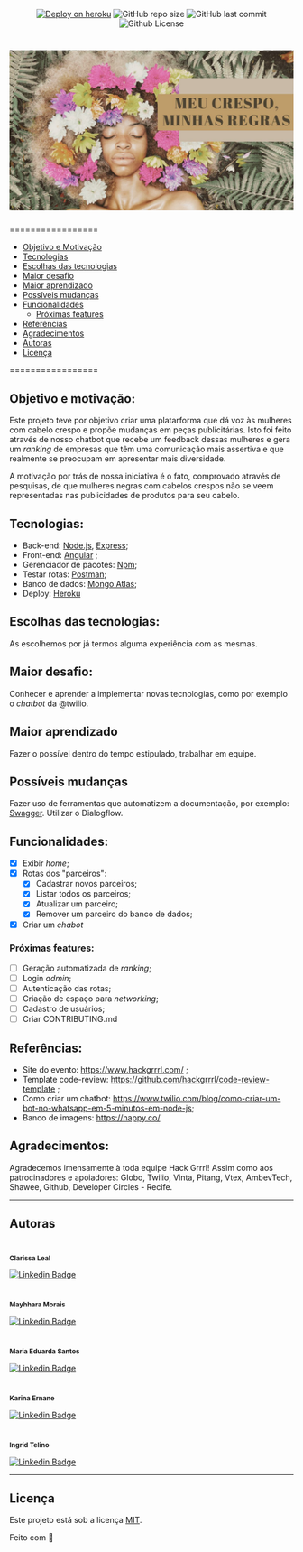 <p align="center">
  <a> 
    <a href="https://mcmr.herokuapp.com/"><img src="https://img.shields.io/badge/deploy-heroku.com-brightgreen" alt="Deploy on heroku"></a>
    <img alt="GitHub repo size" src="https://img.shields.io/github/repo-size/lealclarissa/mcmr-back?color=brightgreen">
    <img alt="GitHub last commit" src="https://img.shields.io/github/last-commit/lealclarissa/mcmr-back?color=brightgreen">
    <img alt="Github License" src="https://img.shields.io/github/license/lealclarissa/mcmr-back?color=brightgreen?logo=MIT">
  </a>
</p>

<h1 align="center">
  <img alt="Banner MCMR" title="#Banner MCMR" src="./assets/mcmr.jpg" />
</h1>

=================

<!--ts-->
- [Objetivo e Motivação](#objetivo-e-motivação)
- [Tecnologias](#tecnologias)
- [Escolhas das tecnologias](#escolhas-das-tecnologias)
- [Maior desafio](#maior-desafio)
- [Maior aprendizado](#maior-aprendizado)
- [Possíveis mudanças](#possíveis-mudanças)
- [Funcionalidades](#funcionalidades)
  - [Próximas features](#próximas-features)
- [Referências](#referências)
- [Agradecimentos](#agradecimentos)
- [Autoras](#autoras)
- [Licença](#licença)
<!--te-->

=================

## Objetivo e motivação:

Este projeto teve por objetivo criar uma platarforma que dá voz às mulheres com cabelo crespo e propõe mudanças em peças publicitárias. Isto foi feito através de nosso chatbot que recebe um feedback dessas mulheres e gera um *ranking* de empresas que têm uma comunicação mais assertiva e que realmente se preocupam em apresentar mais diversidade. 

A motivação por trás de nossa iniciativa é o fato, comprovado através de pesquisas, de que mulheres negras com cabelos crespos não se veem representadas nas publicidades de produtos para seu cabelo.

## Tecnologias:

- Back-end: [Node.js](https://nodejs.org/pt-br/), [Express](https://expressjs.com/pt-br/);
- Front-end: [Angular](https://angular.io/) ;  
- Gerenciador de pacotes: [Npm](https://www.npmjs.com/);
- Testar rotas: [Postman](https://www.postman.com/);
- Banco de dados: [Mongo Atlas](https://www.mongodb.com/cloud/atlas);
- Deploy: [Heroku](https://www.heroku.com/)

## Escolhas das tecnologias:

As escolhemos por já termos alguma experiência com as mesmas.

## Maior desafio:

Conhecer e aprender a implementar novas tecnologias, como por exemplo o *chatbot* da @twilio.

## Maior aprendizado

Fazer o possível dentro do tempo estipulado, trabalhar em equipe.

## Possíveis mudanças

Fazer uso de ferramentas que automatizem a documentação, por exemplo: [Swagger](https://swagger.io/). Utilizar o Dialogflow.

## Funcionalidades:

- [x] Exibir *home*;  
- [x] Rotas dos "parceiros":
  - [x] Cadastrar novos parceiros;  
  - [x] Listar todos os parceiros;  
  - [x] Atualizar um parceiro;  
  - [x] Remover um parceiro do banco de dados;  
- [x] Criar um *chabot*

### Próximas features:

- [ ] Geração automatizada de *ranking*;  
- [ ] Login *admin*;    
- [ ] Autenticação das rotas;  
- [ ] Criação de espaço para *networking*;  
- [ ] Cadastro de usuários;  
- [ ] Criar CONTRIBUTING.md

## Referências:

- Site do evento: https://www.hackgrrrl.com/ ; 
- Template code-review: https://github.com/hackgrrrl/code-review-template ;  
- Como criar um chatbot: https://www.twilio.com/blog/como-criar-um-bot-no-whatsapp-em-5-minutos-em-node-js;
- Banco de imagens: https://nappy.co/     

## Agradecimentos:  

Agradecemos imensamente à toda equipe Hack Grrrl! Assim como aos patrocinadores e apoiadores: Globo, Twilio, Vinta, Pitang, Vtex, AmbevTech, Shawee, Github, Developer Circles - Recife.

---

## Autoras

<p align="left">
<a>
 <img style="border-radius: 50%;" src="https://avatars2.githubusercontent.com/u/69424163?s=400&u=6c4ceb2494ca08ef4a05454277aee432c6b5644f&v=4" width="100px;" alt=""/>
 <br />
 <sub><b>Clarissa Leal</b></sub>
</a>

[![Linkedin Badge](https://img.shields.io/badge/-Clarissa-blue?style=flat-square&logo=Linkedin&logoColor=white&link=https://www.linkedin.com/in/clarissa-leal/)](https://www.linkedin.com/in/clarissa-leal/)  


<a>
 <img style="border-radius: 50%;" src="https://media-exp1.licdn.com/dms/image/C4E03AQFnoaAGCncHBg/profile-displayphoto-shrink_800_800/0/1619744149712?e=1625702400&v=beta&t=q4OkOO42pZX1vba4-1getiRGL2CqQsF4OTyBHxgYviI" width="100px;" alt=""/>
 <br />
 <sub><b>Mayhhara Morais</b></sub>
</a>  

[![Linkedin Badge](https://img.shields.io/badge/-Mayhhara-blue?style=flat-square&logo=Linkedin&logoColor=white&link=https://github.com/mflilian/)](https://www.linkedin.com/in/mayhhara-morais-78040a200/)


<a>
 <img style="border-radius: 50%;" src="https://media-exp1.licdn.com/dms/image/C4E35AQFXaexN_n3swQ/profile-framedphoto-shrink_800_800/0/1619363388672?e=1620014400&v=beta&t=XDCqkUxTVhvDFD0jh3vT7Mkfq9qui061hcR0DKL-boU" width="100px;" alt=""/>
 <br />
 <sub><b>Maria Eduarda Santos</b></sub>
</a>

[![Linkedin Badge](https://img.shields.io/badge/-Duda-blue?style=flat-square&logo=Linkedin&logoColor=white&link=https://github.com/auntduda)](https://www.linkedin.com/in/maria-eduarda-carvalho-santos-63a639210/)


<a>
 <img style="border-radius: 50%;" src="https://media-exp1.licdn.com/dms/image/C4D03AQE-brsK4Hfa_g/profile-displayphoto-shrink_800_800/0/1610712003092?e=1625702400&v=beta&t=9iHVf4q5PHcf_32GMGtaicS5jugrxvSHI54nCXME9PU" width="100px;" alt=""/>
 <br />
 <sub><b>Karina Ernane</b></sub>
</a>

[![Linkedin Badge](https://img.shields.io/badge/-Karina-blue?style=flat-square&logo=Linkedin&logoColor=white&link=https://github.com/)](https://www.linkedin.com/in/karinaernanedacosta)


<a>
 <img style="border-radius: 50%;" src="https://media-exp1.licdn.com/dms/image/C4E03AQHMQPfAeAVKTw/profile-displayphoto-shrink_800_800/0/1614697535457?e=1625702400&v=beta&t=fYjZ2orX0jezxj6MiuNXcvqSIIpZZCD0oqaZsiz9aSg" width="100px;" alt=""/>
 <br />
 <sub><b>Ingrid Telino</b></sub>
</a>

[![Linkedin Badge](https://img.shields.io/badge/-Ingrid-blue?style=flat-square&logo=Linkedin&logoColor=white&link=https://github.com/)](https://www.linkedin.com/in/ingridtelino/)

---

## Licença

Este projeto está sob a licença [MIT](./LICENSE.md).

Feito com :purple_heart: 